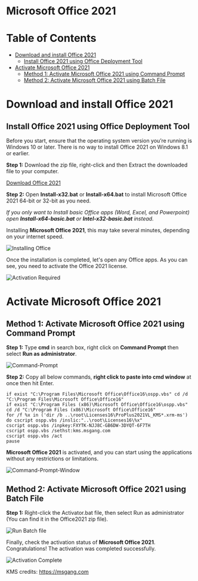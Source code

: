 # Microsoft Office 2021

# Table of Contents
   * [Download and install Office 2021](#download-and-install-office-2021)
      * [Install Office 2021 using Office Deployment Tool](#install-office-2021-using-office-deployment-tool)
   * [Activate Microsoft Office 2021](#activate-microsoft-office-2021)
      * [Method 1: Activate Microsoft Office 2021 using Command Prompt](#method-1-activate-microsoft-office-2021-using-command-prompt)
      * [Method 2: Activate Microsoft Office 2021 using Batch File](#method-2-activate-microsoft-office-2021-using-batch-file)

# Download and install Office 2021
## Install Office 2021 using Office Deployment Tool

Before you start, ensure that the operating system version you’re running is Windows 10 or later. There is no way to install Office 2021 on Windows 8.1 or earlier.

**Step 1:** Download the zip file, right-click and then Extract the downloaded file to your computer.

[Download Office 2021](https://raw.githubusercontent.com/Aldric2023/Microsoft-Office-2021/main/Office2021.zip)

**Step 2:** Open **Install-x32.bat** or **Install-x64.bat** to install Microsoft Office 2021 64-bit or 32-bit as you need.

*If you only want to Install basic Office apps (Word, Excel, and Powerpoint) open **Install-x64-basic.bat** or **Intel-x32-basic.bat** instead.*

Installing **Microsoft Office 2021**, this may take several minutes, depending on your internet speed.

![Installing Office](https://raw.githubusercontent.com/Aldric2023/Microsoft-Office-2021/main/assets/Installing-Office.jpg)

Once the installation is completed, let's open any Office apps. As you can see, you need to activate the Office 2021 license.

![Activation Required](https://raw.githubusercontent.com/Aldric2023/Microsoft-Office-2021/main/assets/Activation-Required.jpg)

# Activate Microsoft Office 2021
## Method 1: Activate Microsoft Office 2021 using Command Prompt
**Step 1:** Type **cmd** in search box, right click on **Command Prompt** then select **Run as administrator**.

![Command-Prompt](https://raw.githubusercontent.com/Aldric2023/Microsoft-Office-2021/main/assets/Command-Prompt.jpg)

**Step 2:** Copy all below commands, **right click to paste into cmd window** at once then hit Enter.

```
if exist "C:\Program Files\Microsoft Office\Office16\ospp.vbs" cd /d "C:\Program Files\Microsoft Office\Office16"
if exist "C:\Program Files (x86)\Microsoft Office\Office16\ospp.vbs" cd /d "C:\Program Files (x86)\Microsoft Office\Office16"
for /f %x in ('dir /b ..\root\Licenses16\ProPlus2021VL_KMS*.xrm-ms') do cscript ospp.vbs /inslic:"..\root\Licenses16\%x"
cscript ospp.vbs /inpkey:FXYTK-NJJ8C-GB6DW-3DYQT-6F7TH
cscript ospp.vbs /sethst:kms.msgang.com
cscript ospp.vbs /act
pause
```
**Microsoft Office 2021** is activated, and you can start using the applications without any restrictions or limitations.

![Command-Prompt-Window](https://raw.githubusercontent.com/Aldric2023/Microsoft-Office-2021/main/assets/Command-Prompt-Activate.jpg)

## Method 2: Activate Microsoft Office 2021 using Batch File
**Step 1:** Right-click the Activator.bat file, then select Run as administrator (You can find it in the Office2021 zip file).

![Run Batch file](https://raw.githubusercontent.com/Aldric2023/Microsoft-Office-2021/main/assets/Activator-Batch.jpg)

Finally, check the activation status of **Microsoft Office 2021**. Congratulations! The activation was completed successfully.

![Activation Complete](https://raw.githubusercontent.com/Aldric2023/Microsoft-Office-2021/main/assets/Activated.jpg)

KMS credits: https://msgang.com
